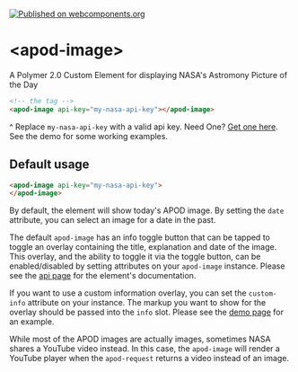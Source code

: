 [![Published on webcomponents.org](https://img.shields.io/badge/webcomponents.org-published-blue.svg?style=flat-square)](https://www.webcomponents.org/element/gthmb/apod-image)
# \<apod-image\>

A Polymer 2.0 Custom Element for displaying NASA's Astromony Picture of the Day

<!--
```
<custom-element-demo>
  <template>
    <script src="../webcomponentsjs/webcomponents-lite.js"></script>
    <link rel="import" href="apod-image.html">
    </div>
    <next-code-block></next-code-block>
  </template>
</custom-element-demo>
```
-->
```html
<!-- the tag -->
<apod-image api-key="my-nasa-api-key"></apod-image>
```
^ Replace `my-nasa-api-key` with a valid api key. Need One? [Get one here](https://api.nasa.gov/index.html#apply-for-an-api-key). See the demo for some working examples.

## Default usage
```html
<apod-image api-key="my-nasa-api-key">
</apod-image>
```

By default, the element will show today's APOD image. By setting the `date` attribute, you can select an image for a date in the past.

The default `apod-image` has an info toggle button that can be tapped to toggle an overlay containing the title, explanation and date of the image. This overlay, and the ability to toggle it via the toggle button, can be enabled/disabled by setting attributes on your `apod-image` instance. Please see the [api page](https://www.webcomponents.org/element/gthmb/apod-image/elements/apod-image) for the element's documentation.

If you want to use a custom information overlay, you can set the `custom-info` attribute on your instance. The markup you want to show for the overlay should be passed into the `info` slot. Please see the [demo page](https://www.webcomponents.org/element/gthmb/apod-image/demo/demo.html) for an example.

While most of the APOD images are actually images, sometimes NASA shares a YouTube video instead. In this case, the `apod-image` will render a YouTube player when the `apod-request` returns a video instead of an image.
